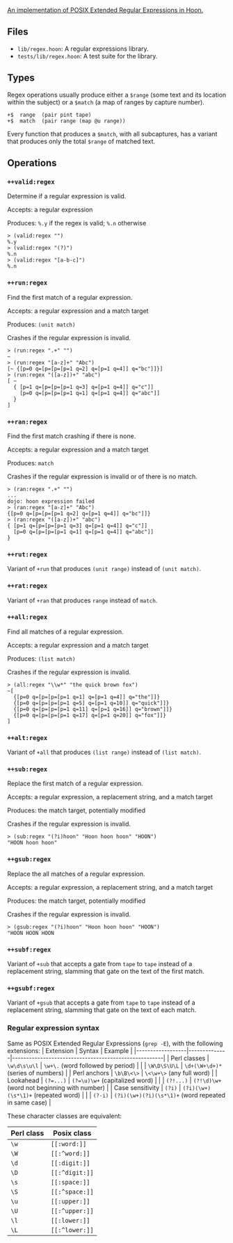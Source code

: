 [An implementation of POSIX Extended Regular Expressions in Hoon.][UF]

[UF]: https://urbit.org/grants/regex-library


## Files

- `lib/regex.hoon`:  A regular expressions library.
- `tests/lib/regex.hoon`:  A test suite for the library.


##  Types

Regex operations usually produce either a `$range` (some text and its location within the subject) or a `$match` (a map of ranges by capture number).

  ```
  +$  range  (pair pint tape)
  +$  match  (pair range (map @u range))
  ```

Every function that produces a `$match`, with all subcaptures, has a variant that produces only the total `$range` of matched text.


##  Operations

### `++valid:regex`

Determine if a regular expression is valid.

Accepts:  a regular expression

Produces:  `%.y` if the regex is valid; `%.n` otherwise

  ```
  > (valid:regex "")
  %.y
  > (valid:regex "(?)")
  %.n
  > (valid:regex "[a-b-c]")
  %.n
  ```


### `++run:regex`

Find the first match of a regular expression.

Accepts:  a regular expression and a match target

Produces:  `(unit match)`

Crashes if the regular expression is invalid.

  ```
  > (run:regex ".+" "")
  ~
  > (run:regex "[a-z]+" "Abc")
  [~ {[p=0 q=[p=[p=[p=1 q=2] q=[p=1 q=4]] q="bc"]]}]
  > (run:regex "([a-z])+" "abc")
  [ ~
    { [p=1 q=[p=[p=[p=1 q=3] q=[p=1 q=4]] q="c"]]
      [p=0 q=[p=[p=[p=1 q=1] q=[p=1 q=4]] q="abc"]]
    }
  ]
  ```


### `++ran:regex`

Find the first match crashing if there is none.

Accepts:  a regular expression and a match target

Produces:  `match`

Crashes if the regular expression is invalid or of there is no match.

  ```
  > (ran:regex ".+" "")
  ...
  dojo: hoon expression failed
  > (ran:regex "[a-z]+" "Abc")
  {[p=0 q=[p=[p=[p=1 q=2] q=[p=1 q=4]] q="bc"]]}
  > (ran:regex "([a-z])+" "abc")
  { [p=1 q=[p=[p=[p=1 q=3] q=[p=1 q=4]] q="c"]]
    [p=0 q=[p=[p=[p=1 q=1] q=[p=1 q=4]] q="abc"]]
  }
  ```


### `++rut:regex`

Variant of `+run` that produces `(unit range)` instead of `(unit match)`.


### `++rat:regex`

Variant of `+ran` that produces `range` instead of `match`.


### `++all:regex`

Find all matches of a regular expression.

Accepts:  a regular expression and a match target

Produces:  `(list match)`

Crashes if the regular expression is invalid.

  ```
  > (all:regex "\\w*" "the quick brown fox")
  ~[
    {[p=0 q=[p=[p=[p=1 q=1] q=[p=1 q=4]] q="the"]]}
    {[p=0 q=[p=[p=[p=1 q=5] q=[p=1 q=10]] q="quick"]]}
    {[p=0 q=[p=[p=[p=1 q=11] q=[p=1 q=16]] q="brown"]]}
    {[p=0 q=[p=[p=[p=1 q=17] q=[p=1 q=20]] q="fox"]]}
  ]
  ```

### `++alt:regex`

Variant of `+all` that produces `(list range)` instead of `(list match)`.


### `++sub:regex`

Replace the first match of a regular expression.

Accepts:  a regular expression, a replacement string, and a match target

Produces:  the match target, potentially modified

Crashes if the regular expression is invalid.

  ```
  > (sub:regex "(?i)hoon" "Hoon hoon hoon" "HOON")
  "HOON hoon hoon"
  ```


### `++gsub:regex`

Replace the all matches of a regular expression.

Accepts:  a regular expression, a replacement string, and a match target

Produces:  the match target, potentially modified

Crashes if the regular expression is invalid.

  ```
  > (gsub:regex "(?i)hoon" "Hoon hoon hoon" "HOON")
  "HOON HOON HOON
  ```


###  `++subf:regex`

Variant of `+sub` that accepts a gate from `tape` to `tape` instead of a replacement string, slamming that gate on the text of the first match.


###  `++gsubf:regex`

Variant of `+gsub` that accepts a gate from `tape` to `tape` instead of a replacement string, slamming that gate on the text of each match.


### Regular expression syntax


Same as POSIX Extended Regular Expressions (`grep -E`), with the following extensions:
| Extension        | Syntax       | Example                                              |
|------------------|--------------|------------------------------------------------------|
| Perl classes     | `\w\d\s\u\l` | `\w+\.` (word followed by period)                    |
|                  | `\W\D\S\U\L` | `\d+(\W+\d+)*` (series of numbers)                   |
| Perl anchors     | `\b\B\<\>`   | `\<\w+\>` (any full word)                            |
| Lookahead        | `(?=...)`    | `(?=\u)\w+` (capitalized word)                       |
|                  | `(?!...)`    | `(?!\d)\w+` (word not beginning with number)         |
| Case sensitivity | `(?i)`       | `(?i)(\w+)(\s*\1)+` (repeated word)                  |
|                  | `(?-i)`      | `(?i)(\w+)(?i)(\s*\1)+` (word repeated in same case) |


These character classes are equivalent:

| Perl class | Posix class    |
|------------|----------------|
| `\w`       | `[[:word:]]`   |
| `\W`       | `[[:^word:]]`  |
| `\d`       | `[[:digit:]]`  |
| `\D`       | `[[:^digit:]]` |
| `\s`       | `[[:space:]]`  |
| `\S`       | `[[:^space:]]` |
| `\u`       | `[[:upper:]]`  |
| `\U`       | `[[:^upper:]]` |
| `\l`       | `[[:lower:]]`  |
| `\L`       | `[[:^lower:]]` |
